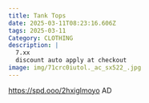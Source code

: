 ```yaml
---
title: Tank Tops
date: 2025-03-11T08:23:16.606Z
tags: 2025-03-11
Category: CLOTHING
description: |
  7.xx
  discount auto apply at checkout 
image: img/71crc0iutol._ac_sx522_.jpg
---
```

 https://spd.ooo/2hxiglmoyo
AD